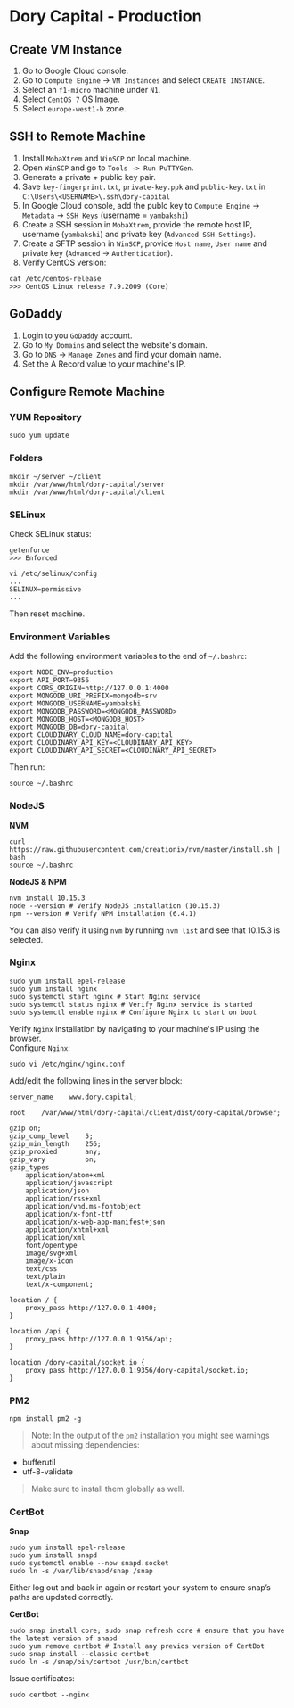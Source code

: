 # Dory Capital - Production
## Create VM Instance
1. Go to Google Cloud console.
2. Go to `Compute Engine` -> `VM Instances` and select `CREATE INSTANCE`.
3. Select an `f1-micro` machine under `N1`.
4. Select `CentOS 7` OS Image.
5. Select `europe-west1-b` zone.

## SSH to Remote Machine
1. Install `MobaXtrem` and `WinSCP` on local machine.
2. Open `WinSCP` and go to `Tools -> Run PuTTYGen`.
3. Generate a private + public key pair.
4. Save `key-fingerprint.txt`, `private-key.ppk` and `public-key.txt` in `C:\Users\<USERNAME>\.ssh\dory-capital`
5. In Google Cloud console, add the publc key to `Compute Engine` -> `Metadata` -> `SSH Keys` (username = `yambakshi`)
6. Create a SSH session in `MobaXtrem`, provide the remote host IP, username (`yambakshi`) and private key (`Advanced SSH Settings`).
7. Create a SFTP session in `WinSCP`, provide `Host name`, `User name` and private key (`Advanced` -> `Authentication`).
8. Verify CentOS version:
```
cat /etc/centos-release
>>> CentOS Linux release 7.9.2009 (Core)
```

## GoDaddy
1. Login to you `GoDaddy` account.
2. Go to `My Domains` and select the website's domain.
3. Go to `DNS` -> `Manage Zones` and find your domain name.
4. Set the A Record value to your machine's IP.

## Configure Remote Machine
### YUM Repository
```
sudo yum update
```

### Folders
```
mkdir ~/server ~/client
mkdir /var/www/html/dory-capital/server
mkdir /var/www/html/dory-capital/client
```

### SELinux
Check SELinux status:
```
getenforce
>>> Enforced
```
```
vi /etc/selinux/config
...
SELINUX=permissive
...
```
Then reset machine.

### Environment Variables
Add the following environment variables to the end of `~/.bashrc`:
```
export NODE_ENV=production
export API_PORT=9356
export CORS_ORIGIN=http://127.0.0.1:4000
export MONGODB_URI_PREFIX=mongodb+srv
export MONGODB_USERNAME=yambakshi
export MONGODB_PASSWORD=<MONGODB_PASSWORD>
export MONGODB_HOST=<MONGODB_HOST>
export MONGODB_DB=dory-capital
export CLOUDINARY_CLOUD_NAME=dory-capital
export CLOUDINARY_API_KEY=<CLOUDINARY_API_KEY>
export CLOUDINARY_API_SECRET=<CLOUDINARY_API_SECRET>
```
Then run:
```
source ~/.bashrc
```

### NodeJS
**NVM**
```
curl https://raw.githubusercontent.com/creationix/nvm/master/install.sh | bash
source ~/.bashrc
```

**NodeJS & NPM**
```
nvm install 10.15.3
node --version # Verify NodeJS installation (10.15.3)
npm --version # Verify NPM installation (6.4.1)
```
You can also verify it using `nvm` by running `nvm list` and see that 10.15.3 is selected.

### Nginx
```
sudo yum install epel-release
sudo yum install nginx
sudo systemctl start nginx # Start Nginx service
sudo systemctl status nginx # Verify Nginx service is started
sudo systemctl enable nginx # Configure Nginx to start on boot
```
Verify `Nginx` installation by navigating to your machine's IP using the browser.  
Configure `Nginx`:
```
sudo vi /etc/nginx/nginx.conf
```
Add/edit the following lines in the server block:
```
server_name    www.dory.capital;
```
```
root    /var/www/html/dory-capital/client/dist/dory-capital/browser;
```
```
gzip on;
gzip_comp_level    5;
gzip_min_length    256;
gzip_proxied       any;
gzip_vary          on;
gzip_types
    application/atom+xml
    application/javascript
    application/json
    application/rss+xml
    application/vnd.ms-fontobject
    application/x-font-ttf
    application/x-web-app-manifest+json
    application/xhtml+xml
    application/xml
    font/opentype
    image/svg+xml
    image/x-icon
    text/css
    text/plain
    text/x-component;
```
```
location / {
    proxy_pass http://127.0.0.1:4000;
}

location /api {
    proxy_pass http://127.0.0.1:9356/api;
}

location /dory-capital/socket.io {
    proxy_pass http://127.0.0.1:9356/dory-capital/socket.io;
}
```

### PM2
```
npm install pm2 -g
```

> Note:
In the output of the `pm2` installation you might see warnings about missing dependencies:
- bufferutil
- utf-8-validate

> Make sure to install them globally as well.

### CertBot
**Snap**
```
sudo yum install epel-release
sudo yum install snapd
sudo systemctl enable --now snapd.socket
sudo ln -s /var/lib/snapd/snap /snap
```
Either log out and back in again or restart your system to ensure snap’s paths are updated correctly.

**CertBot**
```
sudo snap install core; sudo snap refresh core # ensure that you have the latest version of snapd
sudo yum remove certbot # Install any previos version of CertBot
sudo snap install --classic certbot
sudo ln -s /snap/bin/certbot /usr/bin/certbot
```
Issue certificates:
```
sudo certbot --nginx
```